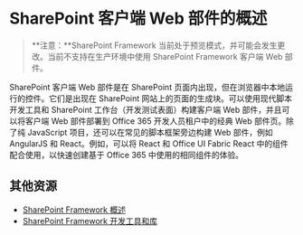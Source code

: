 # <a name="overview-of-sharepoint-client-side-web-parts"></a>SharePoint 客户端 Web 部件的概述

>**注意：**SharePoint Framework 当前处于预览模式，并可能会发生更改。当前不支持在生产环境中使用 SharePoint Framework 客户端 Web 部件。

SharePoint 客户端 Web 部件是在 SharePoint 页面内出现，但在浏览器中本地运行的控件。它们是出现在 SharePoint 网站上的页面的生成块。可以使用现代脚本开发工具和 SharePoint 工作台（开发测试表面）构建客户端 Web 部件，并且可以将客户端 Web 部件部署到 Office 365 开发人员租户中的经典 Web 部件页。除了纯 JavaScript 项目，还可以在常见的脚本框架旁边构建 Web 部件，例如 AngularJS 和 React。例如，可以将  React 和 Office UI Fabric React 中的组件配合使用，以快速创建基于 Office 365 中使用的相同组件的体验。

## <a name="additional-resources"></a>其他资源

- [SharePoint Framework 概述](../sharepoint-framework-overview)
- [SharePoint Framework 开发工具和库](../tools-and-libraries)
